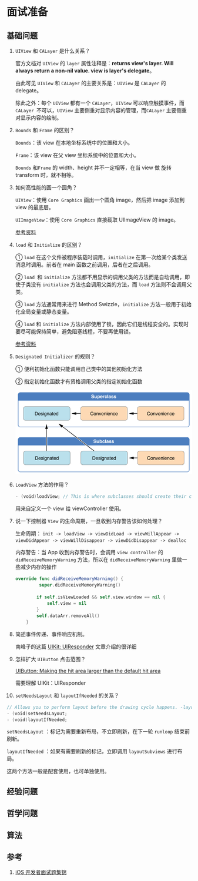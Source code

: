 # 面试准备

## 基础问题

1. `UIView` 和 `CALayer` 是什么关系？

   官方文档对 `UIView` 的 `layer` 属性注释是：**returns view's layer. Will always return a non-nil value. view is layer's delegate**。

   由此可见 `UIView` 和 `CALayer` 的主要关系是：`UIView` 是 `CALayer` 的 delegate。

   除此之外：每个 `UIView` 都有一个 `CALayer`，`UIView` 可以响应触摸事件，而 `CALayer `不可以，`UIView` 主要侧重对显示内容的管理，而`CALayer` 主要侧重对显示内容的绘制。

2. `Bounds` 和 `Frame` 的区别？

   `Bounds`：该 view 在本地坐标系统中的位置和大小。

   `Frame`：该 view 在父 view 坐标系统中的位置和大小。

   `Bounds` 和`Frame` 的 width、height 并不一定相等，在当 view 做 旋转 transform 时，就不相等。

3. 如何高性能的画一个圆角？

   `UIView`：使用 `Core Graphics` 画出一个圆角 image，然后把 image 添加到 view 的最底层。

   `UIImageView`：使用 `Core Graphics` 直接截取 UIImageView 的 image。

   [参考资料](https://bestswifter.com/efficient-rounded-corner/)

4. `load`  和 `Initialize` 的区别？

   ① `load` 在这个文件被程序装载时调用，`initialize` 在第一次给某个类发送消息时调用。前者在 main 函数之前调用，后者在之后调用。

   ② `load `和 `initialize` 方法都不用显示的调用父类的方法而是自动调用，即使子类没有 `initialize` 方法也会调用父类的方法，而 `load` 方法则不会调用父类。

   ③ `load` 方法通常用来进行 Method Swizzle，`initialize` 方法一般用于初始化全局变量或静态变量。

   ④ `load` 和 `initialize` 方法内部使用了锁，因此它们是线程安全的。实现时要尽可能保持简单，避免阻塞线程，不要再使用锁。

   [参考资料](https://bestswifter.com/load-and-initialize/#initialize)

5. `Designated Initializer` 的规则？

   ① 便利初始化函数只能调用自己类中的其他初始化方法

   ② 指定初始化函数才有资格调用父类的指定初始化函数

   <img src="https://github.com/yyny1789/InterviewPreparation/blob/master/pics/designated.png?raw=true" width="500" />

6. `LoadView` 方法的作用？

   ```swift
   - (void)loadView; // This is where subclasses should create their custom view hierarchy if they aren't using a nib. Should never be called directly.
   ```

   用来自定义一个 view 给 viewController 使用。

7. 说一下控制器 `View` 的生命周期，一旦收到内存警告该如何处理？

   生命周期： `init -> loadView -> viewDidLoad -> viewWillAppear -> viewDidAppear -> viewWillDisappear -> viewDidDisappear -> dealloc `

   内存警告：当 App 收到内存警告时，会调用 `view controller` 的 `didReceiveMemoryWarning` 方法，所以在 `didReceiveMemoryWarning` 里做一些减少内存的操作

   ```swift
   override func didReceiveMemoryWarning() {
          	super.didReceiveMemoryWarning()
           
           if self.isViewLoaded && self.view.window == nil {
               self.view = nil
           }
           self.dataArr.removeAll()
       }
   ```

8. 简述事件传递、事件响应机制。

   南峰子的这篇 [UIKit: UIResponder](http://southpeak.github.io/2015/03/07/cocoa-uikit-uiresponder/) 文章介绍的很详细

9. 怎样扩大 `UIButton` 点击范围？

   [UIButton: Making the hit area larger than the default hit area](https://stackoverflow.com/questions/808503/uibutton-making-the-hit-area-larger-than-the-default-hit-area) 

   需要理解 UIKit：UIResponder

10. `setNeedsLayout` 和 `layoutIfNeeded` 的关系？

   ```swift
   // Allows you to perform layout before the drawing cycle happens. -layoutIfNeeded forces layout early
   - (void)setNeedsLayout;
   - (void)layoutIfNeeded;
   ```

   `setNeedsLayout` ：标记为需要重新布局，不立即刷新，在下一轮 `runloop` 结束前刷新。

   `layoutIfNeeded` ：如果有需要刷新的标记，立即调用 `layoutSubviews` 进行布局。

   这两个方法一般是配套使用，也可单独使用。

## 经验问题

## 哲学问题

## 算法

## 参考

1. [iOS 开发者面试题集锦](https://github.com/liberalisman/iOS-InterviewQuestion-collection)

